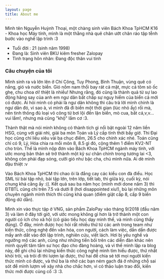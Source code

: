 ```yaml
---
layout: page
title: About me
---
```


Mình tên Nguyễn Huỳnh Thoại, một chàng sinh viên Bách Khoa TpHCM K16 - Khoa học Máy tính, mình là một thằng nhà quê chân ướt chân ráo tập tễnh bước vào nghề lập trình :3

* Tuổi đời : 21 (sinh năm 1998)
* Đang là: Sinh viên BKU kiêm fresher Zalopay
* Tình trạng hôn nhân: Đang độc thân vui tính

### Câu chuyện của tôi

Mình sinh ra và lớn lên ở Chí Công, Tuy Phong, Bình Thuận, vùng quê có nắng, gió và nước biển. Gió nồm nam thổi bay rát cả mặt, mực cá tôm sò ốc ghẹ, chu choa ơi! thiệt là nhiều! Nhưng rằng, đó cũng là thành quả từ sự lao động hăng say của anh em ngư dân bất chấp sự nguy hiểm của biển cả mới có được. Ai hỏi mình có phải là ngư dân không thì câu trả lời mình chính là ngư dân đó, vì sao à, vì mình đã đi biển một thời gian (lúc nhỏ ấy) rồi mà, nên tinh thông đủ loại võ công từ bơi lội đến lặn biển, mò cua, bắt cá,v,v... vui lắm!, nhưng mà cũng "khộ" lắm cơ :3.

Thành thật mà nói mình không có thành tích gì nổi bật ngoài 12 năm liền HSG, cùng với giải nhì, giải ba môn Toán và Lý cấp tỉnh thời bấy giờ. Thi Đại học cũng chỉ liêu xiêu vài ba chục điểm, 26.5 cho chính xác nhé. Toán cũng chỉ có 9, Lý, Hóa chia ra mỗi môn 8, 8.5 gì đó, cộng thêm 1 điểm KV2-NT cho tròn. Thế là mình nộp đơn vào Bách Khoa TpHCM ngành máy tính, với ước mong bản thân sẽ trở thành một kỹ sư chân chính trong tương lai <3, không còn phải đạp sóng, cưỡi gió như bậc cha, chú mình nữa. Ai dè mình đậu thiệt :v

Vào Bách Khoa TpHCM thì chao ôi là đắng cay các kiểu con đà điểu. Học SML từ bài tập nhỏ, bài tập lớn, trên lớp, tiết lab, thi giữa kỳ, cuối kỳ, nói chung khá căng ấy :((. Kết quả sau ba năm học (mình mới done năm 3) thì ĐTBTL cũng chỉ trên 7.5 và dưới 8 (hơi disappointed xíu!), bù lại những môn chuyên ngành mình thích thì cũng khả quan (điểm giật cấp 8, cấp 9 biến động dữ dằn).

Mình xin vào thực tập ở VNG, sản phẩm ZaloPay vào tháng 9/2018 (đầu năm 3) và làm ở đây tới giờ, với ước mong không gì hơn là trở thành một con người có ích cho xã hội (cô giáo tiểu học dạy mình thế, và mình cũng thấy đúng). Ở đây, mình được học hỏi rất nhiều thứ từ các anh trong team như kiến thức, công nghệ đến văn hóa, con người, cách làm việc, dần dần được mấy anh dắt vào đời lập trình, nghiên cứu, viết lách. Hơi bị yêu nghề và ngưỡng mộ các anh, cũng như những tiền bối trên các diễn đàn khác nên mình quyết tâm tầm sư học đạo cho đàng hoàng, và vì thế mình lập ra blog này, để ghi chú lại những kiến thức công nghệ mình tìm hiểu được, thứ nhất khỏi trôi, và trôi đi thì lượm lại được, thứ hai để chia sẻ tới mọi người kiến thức mình có được, và thứ ba là nhờ các bạn ném gạch đá ở những chỗ sai sót để mình lượm về xây nhà cho chắc hơn, vì có thảo luận trao đổi, kiến thức mới được củng cố :3 :3.
